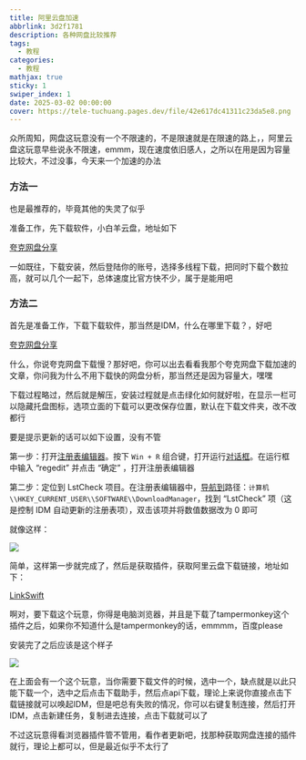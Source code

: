 ```yaml
---
title: 阿里云盘加速
abbrlink: 3d2f1781
description: 各种网盘比较推荐
tags:
  - 教程
categories:
  - 教程
mathjax: true
sticky: 1
swiper_index: 1
date: 2025-03-02 00:00:00
cover: https://tele-tuchuang.pages.dev/file/42e617dc41311c23da5e8.png
---
```

众所周知，网盘这玩意没有一个不限速的，不是限速就是在限速的路上，，阿里云盘这玩意早些说永不限速，emmm，现在速度依旧感人，之所以在用是因为容量比较大，不过没事，今天来一个加速的办法

### 方法一

也是最推荐的，毕竟其他的失灵了似乎

准备工作，先下载软件，小白羊云盘，地址如下

[夸克网盘分享](https://pan.quark.cn/s/8fe18fd707de)

一如既往，下载安装，然后登陆你的账号，选择多线程下载，把同时下载个数拉高，就可以几个一起下，总体速度比官方快不少，属于是能用吧

### 方法二

首先是准备工作，下载下载软件，那当然是IDM，什么在哪里下载？，好吧

[夸克网盘分享](https://pan.quark.cn/s/fc3847bf6fab)

什么，你说夸克网盘下载慢？那好吧，你可以出去看看我那个夸克网盘下载加速的文章，你问我为什么不用下载快的网盘分析，那当然还是因为容量大，嘿嘿

下载过程略过，然后就是解压，安装过程就是点击绿化如何就好啦，在显示一栏可以隐藏托盘图标，选项立面的下载可以更改保存位置，默认在下载文件夹，改不改都行

要是提示更新的话可以如下设置，没有不管

第一步：打开[注册表编辑器](https://so.csdn.net/so/search?q=%E6%B3%A8%E5%86%8C%E8%A1%A8%E7%BC%96%E8%BE%91%E5%99%A8&spm=1001.2101.3001.7020)。按下 `Win + R` 组合键，打开运行[对话框](https://so.csdn.net/so/search?q=%E5%AF%B9%E8%AF%9D%E6%A1%86&spm=1001.2101.3001.7020)。在运行框中输入 “regedit” 并点击 “确定” ，打开注册表编辑器

第二步：定位到 LstCheck 项目。在注册表编辑器中，[导航到](https://so.csdn.net/so/search?q=%E5%AF%BC%E8%88%AA%E5%88%B0&spm=1001.2101.3001.7020)路径：`计算机\\HKEY_CURRENT_USER\\SOFTWARE\\DownloadManager`，找到 “LstCheck” 项（这是控制 IDM 自动更新的注册表项），双击该项并将数值数据改为 0 即可

就像这样：

![](https://pic1.imgdb.cn/item/67befe15d0e0a243d406170a.png)

简单，这样第一步就完成了，然后是获取插件，获取阿里云盘下载链接，地址如下：

[LinkSwift](https://greasyfork.org/zh-CN/scripts/449291-linkswift)

啊对，要下载这个玩意，你得是电脑浏览器，并且是下载了tampermonkey这个插件之后，如果你不知道什么是tampermonkey的话，emmmm，百度please

安装完了之后应该是这个样子

![](https://pic1.imgdb.cn/item/67beffd3d0e0a243d4061782.png)

在上面会有一个这个玩意，当你需要下载文件的时候，选中一个，缺点就是以此只能下载一个，选中之后点击下载助手，然后点api下载，理论上来说你直接点击下载链接就可以唤起IDM，但是吧总有失败的情况，你可以右键复制连接，然后打开IDM，点击新建任务，复制进去连接，点击下载就可以了

不过这玩意得看浏览器插件管不管用，看作者更新吧，找那种获取网盘连接的插件就行，理论上都可以，但是最近似乎不太行了